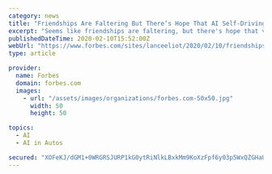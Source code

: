 ```yaml
---
category: news
title: "Friendships Are Faltering But There’s Hope That AI Self-Driving Cars Might Cause A Friendship Uplift"
excerpt: "Seems like friendships are faltering, but there's hope that via AI self-driving cars a friendship uplift will occur."
publishedDateTime: 2020-02-10T15:52:00Z
webUrl: "https://www.forbes.com/sites/lanceeliot/2020/02/10/friendships-are-faltering-but-theres-hope-that-ai-self-driving-cars-might-cause-a-friendship-uplift/"
type: article

provider:
  name: Forbes
  domain: forbes.com
  images:
    - url: "/assets/images/organizations/forbes.com-50x50.jpg"
      width: 50
      height: 50

topics:
  - AI
  - AI in Autos

secured: "XOFeKJ/dGM1+0WRGRSJURP1kG0ytRiNlkLBxkMm9KoXzFpf6y03p5WxQZGHaU+EOC6wuS/CKF4KGGscUghAiJMJ8ui3oPWZdy59QAC7s2SxS4m8HVZTEx2M7Wvg8jdJA0Dszm3RZ/kj6uU70+CUUXtmVf9t6sYJ/2aAA7P6G50GmbWOps2Vi6BKPnIQvwUVJPcz3/G5Pplm7DkF8gNcZ5paads4PBW3Eih/fCSxMTjig1XQw4PIHIroed6hvbOyrtoVLm7+Cz5DJJ1eAPpRvIOn61xufbXwYSdc1chty6OdIRmB6iolszONLMnSCWfQi6gALG7CIVWsrQTFtV51JOQ0ZjSEJ3y3ZtcGX8uu9f8Tqiza9B5LF6vX4iej7OlknwVRMWv8ItT7G2IwUXP+yIc0ORoel5i+GcicSrtCsyeXYsGfcVf9CVPcDmWqjEM+V7T3oHL4zDzMzroa/CFVYqXYyDLJbXnc0mSHEBhw7rmU=;o++dl6AYxfIzsRboURnLxw=="
---
```


